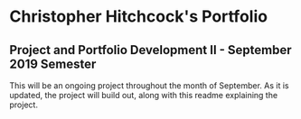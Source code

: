 # Christopher Hitchcock's Portfolio

## Project and Portfolio Development II - September 2019 Semester

This will be an ongoing project throughout the month of September. As it is updated, the project will build out, along with this readme explaining the project.
